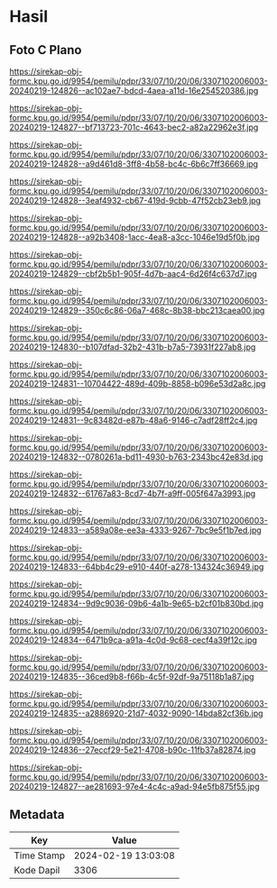 # Hasil

## Foto C Plano

https://sirekap-obj-formc.kpu.go.id/9954/pemilu/pdpr/33/07/10/20/06/3307102006003-20240219-124826--ac102ae7-bdcd-4aea-a11d-16e254520386.jpg

https://sirekap-obj-formc.kpu.go.id/9954/pemilu/pdpr/33/07/10/20/06/3307102006003-20240219-124827--bf713723-701c-4643-bec2-a82a22962e3f.jpg

https://sirekap-obj-formc.kpu.go.id/9954/pemilu/pdpr/33/07/10/20/06/3307102006003-20240219-124828--a9d461d8-3ff8-4b58-bc4c-6b6c7ff36669.jpg

https://sirekap-obj-formc.kpu.go.id/9954/pemilu/pdpr/33/07/10/20/06/3307102006003-20240219-124828--3eaf4932-cb67-419d-9cbb-47f52cb23eb9.jpg

https://sirekap-obj-formc.kpu.go.id/9954/pemilu/pdpr/33/07/10/20/06/3307102006003-20240219-124828--a92b3408-1acc-4ea8-a3cc-1046e19d5f0b.jpg

https://sirekap-obj-formc.kpu.go.id/9954/pemilu/pdpr/33/07/10/20/06/3307102006003-20240219-124829--cbf2b5b1-905f-4d7b-aac4-6d26f4c637d7.jpg

https://sirekap-obj-formc.kpu.go.id/9954/pemilu/pdpr/33/07/10/20/06/3307102006003-20240219-124829--350c6c86-06a7-468c-8b38-bbc213caea00.jpg

https://sirekap-obj-formc.kpu.go.id/9954/pemilu/pdpr/33/07/10/20/06/3307102006003-20240219-124830--b107dfad-32b2-431b-b7a5-73931f227ab8.jpg

https://sirekap-obj-formc.kpu.go.id/9954/pemilu/pdpr/33/07/10/20/06/3307102006003-20240219-124831--10704422-489d-409b-8858-b096e53d2a8c.jpg

https://sirekap-obj-formc.kpu.go.id/9954/pemilu/pdpr/33/07/10/20/06/3307102006003-20240219-124831--9c83482d-e87b-48a6-9146-c7adf28ff2c4.jpg

https://sirekap-obj-formc.kpu.go.id/9954/pemilu/pdpr/33/07/10/20/06/3307102006003-20240219-124832--0780261a-bd11-4930-b763-2343bc42e83d.jpg

https://sirekap-obj-formc.kpu.go.id/9954/pemilu/pdpr/33/07/10/20/06/3307102006003-20240219-124832--61767a83-8cd7-4b7f-a9ff-005f647a3993.jpg

https://sirekap-obj-formc.kpu.go.id/9954/pemilu/pdpr/33/07/10/20/06/3307102006003-20240219-124833--a589a08e-ee3a-4333-9267-7bc9e5f1b7ed.jpg

https://sirekap-obj-formc.kpu.go.id/9954/pemilu/pdpr/33/07/10/20/06/3307102006003-20240219-124833--64bb4c29-e910-440f-a278-134324c36949.jpg

https://sirekap-obj-formc.kpu.go.id/9954/pemilu/pdpr/33/07/10/20/06/3307102006003-20240219-124834--9d9c9036-09b6-4a1b-9e65-b2cf01b830bd.jpg

https://sirekap-obj-formc.kpu.go.id/9954/pemilu/pdpr/33/07/10/20/06/3307102006003-20240219-124834--6471b9ca-a91a-4c0d-9c68-cecf4a39f12c.jpg

https://sirekap-obj-formc.kpu.go.id/9954/pemilu/pdpr/33/07/10/20/06/3307102006003-20240219-124835--36ced9b8-f66b-4c5f-92df-9a75118b1a87.jpg

https://sirekap-obj-formc.kpu.go.id/9954/pemilu/pdpr/33/07/10/20/06/3307102006003-20240219-124835--a2886920-21d7-4032-9090-14bda82cf36b.jpg

https://sirekap-obj-formc.kpu.go.id/9954/pemilu/pdpr/33/07/10/20/06/3307102006003-20240219-124836--27eccf29-5e21-4708-b90c-11fb37a82874.jpg

https://sirekap-obj-formc.kpu.go.id/9954/pemilu/pdpr/33/07/10/20/06/3307102006003-20240219-124827--ae281693-97e4-4c4c-a9ad-94e5fb875f55.jpg


## Metadata

| Key        | Value               |
| ---------- | ------------------- |
| Time Stamp | 2024-02-19 13:03:08 |
| Kode Dapil | 3306                |



